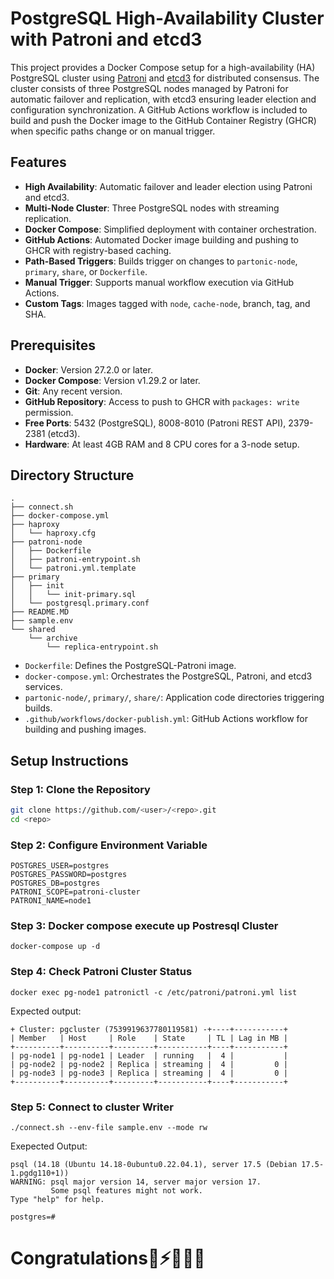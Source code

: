 # PostgreSQL High-Availability Cluster with Patroni and etcd3

This project provides a Docker Compose setup for a high-availability (HA) PostgreSQL cluster using [Patroni](https://patroni.readthedocs.io/) and [etcd3](https://etcd.io/) for distributed consensus. The cluster consists of three PostgreSQL nodes managed by Patroni for automatic failover and replication, with etcd3 ensuring leader election and configuration synchronization. A GitHub Actions workflow is included to build and push the Docker image to the GitHub Container Registry (GHCR) when specific paths change or on manual trigger.

## Features

- **High Availability**: Automatic failover and leader election using Patroni and etcd3.
- **Multi-Node Cluster**: Three PostgreSQL nodes with streaming replication.
- **Docker Compose**: Simplified deployment with container orchestration.
- **GitHub Actions**: Automated Docker image building and pushing to GHCR with registry-based caching.
- **Path-Based Triggers**: Builds trigger on changes to `partonic-node`, `primary`, `share`, or `Dockerfile`.
- **Manual Trigger**: Supports manual workflow execution via GitHub Actions.
- **Custom Tags**: Images tagged with `node`, `cache-node`, branch, tag, and SHA.

## Prerequisites

- **Docker**: Version 27.2.0 or later.
- **Docker Compose**: Version v1.29.2 or later.
- **Git**: Any recent version.
- **GitHub Repository**: Access to push to GHCR with `packages: write` permission.
- **Free Ports**: 5432 (PostgreSQL), 8008-8010 (Patroni REST API), 2379-2381 (etcd3).
- **Hardware**: At least 4GB RAM and 8 CPU cores for a 3-node setup.

## Directory Structure
```shell
.
├── connect.sh
├── docker-compose.yml
├── haproxy
│   └── haproxy.cfg
├── patroni-node
│   ├── Dockerfile
│   ├── patroni-entrypoint.sh
│   └── patroni.yml.template
├── primary
│   ├── init
│   │   └── init-primary.sql
│   └── postgresql.primary.conf
├── README.MD
├── sample.env
└── shared
    └── archive
        └── replica-entrypoint.sh
```

- `Dockerfile`: Defines the PostgreSQL-Patroni image.
- `docker-compose.yml`: Orchestrates the PostgreSQL, Patroni, and etcd3 services.
- `partonic-node/`, `primary/`, `share/`: Application code directories triggering builds.
- `.github/workflows/docker-publish.yml`: GitHub Actions workflow for building and pushing images.

## Setup Instructions

### Step 1: Clone the Repository

```bash
git clone https://github.com/<user>/<repo>.git
cd <repo>
```
### Step 2: Configure Environment Variable
```shell
POSTGRES_USER=postgres
POSTGRES_PASSWORD=postgres
POSTGRES_DB=postgres
PATRONI_SCOPE=patroni-cluster
PATRONI_NAME=node1
```
### Step 3: Docker compose execute up Postresql Cluster
```shell
docker-compose up -d
```
### Step 4: Check Patroni Cluster Status

```shell
docker exec pg-node1 patronictl -c /etc/patroni/patroni.yml list
```
Expected output:
```
+ Cluster: pgcluster (7539919637780119581) -+----+-----------+
| Member   | Host     | Role    | State     | TL | Lag in MB |
+----------+----------+---------+-----------+----+-----------+
| pg-node1 | pg-node1 | Leader  | running   |  4 |           |
| pg-node2 | pg-node2 | Replica | streaming |  4 |         0 |
| pg-node3 | pg-node3 | Replica | streaming |  4 |         0 |
+----------+----------+---------+-----------+----+-----------+
```
### Step 5: Connect to cluster Writer
```shell
./connect.sh --env-file sample.env --mode rw
```
Exepected Output:
```
psql (14.18 (Ubuntu 14.18-0ubuntu0.22.04.1), server 17.5 (Debian 17.5-1.pgdg110+1))
WARNING: psql major version 14, server major version 17.
         Some psql features might not work.
Type "help" for help.

postgres=#
```
# Congratulations🚀⚡🎊🎉🌟
